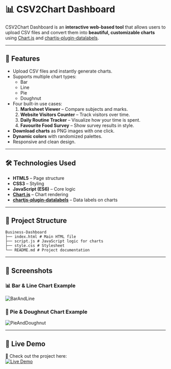 # 📊 CSV2Chart Dashboard

CSV2Chart Dashboard is an **interactive web-based tool** that allows users to upload CSV files and convert them into **beautiful, customizable charts** using [Chart.js](https://www.chartjs.org/) and [chartjs-plugin-datalabels](https://chartjs-plugin-datalabels.netlify.app/).

---

## 🚀 Features
- Upload CSV files and instantly generate charts.
- Supports multiple chart types:
  - Bar
  - Line
  - Pie
  - Doughnut
- Four built-in use cases:
  1. **Marksheet Viewer** – Compare subjects and marks.
  2. **Website Visitors Counter** – Track visitors over time.
  3. **Daily Routine Tracker** – Visualize how your time is spent.
  4. **Favourite Food Survey** – Show survey results in style.
- **Download charts** as PNG images with one click.
- **Dynamic colors** with randomized palettes.
- Responsive and clean design.

---

## 🛠️ Technologies Used
- **HTML5** – Page structure  
- **CSS3** – Styling  
- **JavaScript (ES6)** – Core logic  
- **[Chart.js](https://www.chartjs.org/)** – Chart rendering  
- **[chartjs-plugin-datalabels](https://chartjs-plugin-datalabels.netlify.app/)** – Data labels on charts  

---

## 📂 Project Structure

```
Business-Dashboard
├── index.html # Main HTML file
├── script.js # JavaScript logic for charts
├── style.css # Stylesheet
└── README.md # Project documentation
```
---

## 📸 Screenshots  

### 📊 Bar & Line Chart Example  
![BarAndLine](https://github.com/user-attachments/assets/70d01916-3485-43e5-9fc6-b61f226b9b2f)

### 🥧 Pie & Doughnut Chart Example  
![PieAndDoughnut](https://github.com/user-attachments/assets/1d8b3f1f-c665-4334-b2f3-8bad10e30268)

---

## 🔗 Live Demo  
🚀 Check out the project here:  
[![Live Demo](https://img.shields.io/badge/🌐%20Open%20Website-Click%20Here-blue?style=for-the-badge)](https://abhishek-1273.github.io/Week-14-CSV-2-Chart/)


